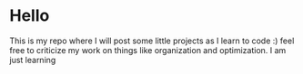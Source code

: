 # Hello

This is my repo where I will post some little projects as I learn to code :)
feel free to criticize my work on things like organization and optimization. I am just learning
